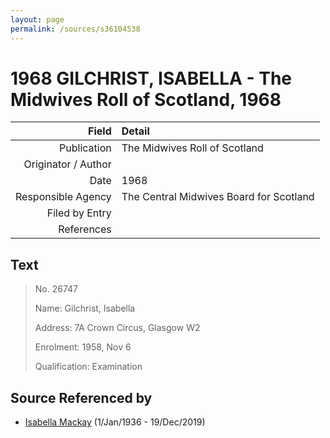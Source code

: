 ```yaml
---
layout: page
permalink: /sources/s36104538
---
```


# 1968 GILCHRIST, ISABELLA - The Midwives Roll of Scotland, 1968

Field | Detail
---:|:---
Publication | The Midwives Roll of Scotland
Originator / Author | 
Date | 1968
Responsible Agency | The Central Midwives Board for Scotland
Filed by Entry | 
References | 

## Text

> No. 26747
>
> Name: Gilchrist, Isabella
>
> Address: 7A Crown Circus, Glasgow W2
>
> Enrolment: 1958, Nov 6
>
> Qualification: Examination
>

## Source Referenced by

* [Isabella Mackay](../people/@25303611@-isabella-mackay-b1936-1-1-d2019-12-19.md) (1/Jan/1936 - 19/Dec/2019)
